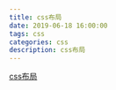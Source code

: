 ```yaml
---
title: css布局
date: 2019-06-18 16:00:00
tags: css
categories: css
description: css布局
---
```



[css布局](http://www.php.cn/div-tutorial-410913.html)

